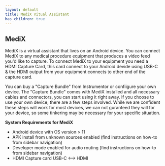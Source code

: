 ```yaml
---
layout: default
title: MediX Vitual Assistant
has_children: true
---
```


## MediX

MediX is a virtual assistant that lives on an Android device. You can connect MediX to any medical procedure equipment that produces a video feed you'd like to capture. To connect MediX to your equipment you need a HDMI Capture Card, this card connect to your Android devide using USB-C & the HDMI output from your equipment connects to other end of the capture card.

You can buy a "Capture Bundle" from Instrumentor or confiigure your own device. The "Capture Bundle" comes with MediX installed and all necessary cables and connectors, you can start using it right away. If you choose to use your own device, there are a few steps involved. While we are confident these steps will work for most devices, we can not guranteed they will for your device, so some tinkering may be necessary for your specific situation.

**System Requirements for MediX**

- Android device with OS version > 11
- APK install from unknown sources enabled (find instructions on how-to from sidebar navigation)
- Developer mode enabled for audio routing (find instructions on how-to from sidebar navigation)
- HDMI Capture card USB-C <--> HDMI
